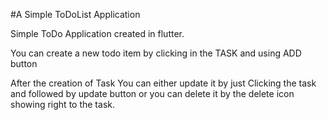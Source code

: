 #A Simple ToDoList Application

Simple ToDo Application created in flutter.

You can create a new todo item by clicking in the TASK and using ADD button


After the creation of Task You can either update it by just Clicking the task and followed by update button or you can delete it by the delete icon showing right to the task.
